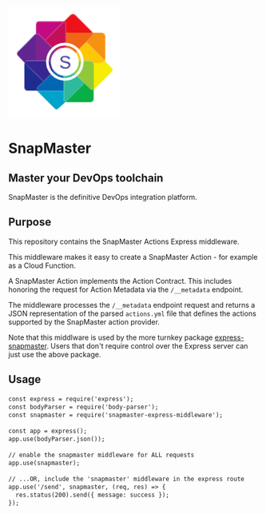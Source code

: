 ![SnapMaster](https://github.com/snapmaster-io/snapmaster/raw/master/public/SnapMaster-logo-220.png)
# SnapMaster 
## Master your DevOps toolchain

SnapMaster is the definitive DevOps integration platform.  

## Purpose

This repository contains the SnapMaster Actions Express middleware. 

This middleware makes it easy to create a SnapMaster Action - for 
example as a Cloud Function.

A SnapMaster Action implements the Action Contract.  This includes 
honoring the request for Action Metadata via the `/__metadata` endpoint.

The middleware processes the `/__metadata` endpoint request and returns 
a JSON representation of the parsed `actions.yml` file that defines the 
actions supported by the SnapMaster action provider.

Note that this middlware is used by the more turnkey package 
[express-snapmaster](https://github.com/snapmaster-io/express-snapmaster).
Users that don't require control over the Express server can just use 
the above package.

## Usage

```
const express = require('express');
const bodyParser = require('body-parser');
const snapmaster = require('snapmaster-express-middleware');

const app = express();
app.use(bodyParser.json());

// enable the snapmaster middleware for ALL requests
app.use(snapmaster);

// ...OR, include the 'snapmaster' middleware in the express route
app.use('/send', snapmaster, (req, res) => {
  res.status(200).send({ message: success });
});
```

